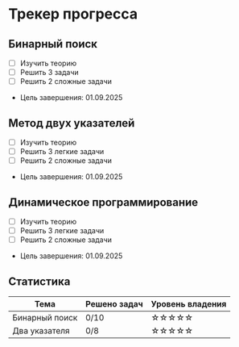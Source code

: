 # Трекер прогресса

## Бинарный поиск
- [ ] Изучить теорию
- [ ] Решить 3 задачи
- [ ] Решить 2 сложные задачи
- Цель завершения: 01.09.2025
  
## Метод двух указателей
- [ ] Изучить теорию
- [ ] Решить 3 легкие задачи
- [ ] Решить 2 сложные задачи
- Цель завершения: 01.09.2025

## Динамическое программирование
- [ ] Изучить теорию
- [ ] Решить 3 легкие задачи
- [ ] Решить 2 сложные задачи
- Цель завершения: 01.09.2025


## Статистика
| Тема               | Решено задач | Уровень владения  |
|--------------------|--------------|-------------------|
| Бинарный поиск     | 0/10         | ☆☆☆☆☆           |
| Два указателя      | 0/8          | ☆☆☆☆☆           |
